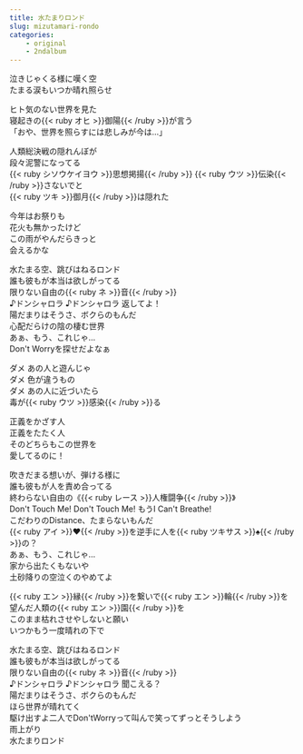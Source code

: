 ```yaml
---
title: 水たまりロンド
slug: mizutamari-rondo
categories:
    - original
    - 2ndalbum
---
```


泣きじゃくる様に嘆く空  
たまる涙もいつか晴れ照らせ  

ヒト気のない世界を見た  
寝起きの{{< ruby オヒ >}}御陽{{< /ruby >}}が言う  
「おや、世界を照らすには悲しみが今は…」  

人類総決戦の隠れんぼが  
段々泥警になってる  
{{< ruby シソウケイヨウ >}}思想掲揚{{< /ruby >}} {{< ruby ウツ >}}伝染{{< /ruby >}}さないでと  
{{< ruby ツキ >}}御月{{< /ruby >}}は隠れた  

今年はお祭りも  
花火も無かったけど  
この雨がやんだらきっと  
会えるかな  

水たまる空、跳びはねるロンド  
誰も彼もが本当は欲しがってる  
限りない自由の{{< ruby ネ >}}音{{< /ruby >}}  
♪ドンシャロラ ♪ドンシャロラ 返してよ！  
陽だまりはそうさ、ボクらのもんだ  
心配だらけの陰の棲む世界  
あぁ、もう、これじゃ…  
Don't Worryを探せだよなぁ  

ダメ あの人と遊んじゃ  
ダメ 色が違うもの  
ダメ あの人に近づいたら  
毒が{{< ruby ウツ >}}感染{{< /ruby >}}る  

正義をかざす人  
正義をたたく人  
そのどちらもこの世界を  
愛してるのに！  

吹きだまる想いが、弾ける様に  
誰も彼もが人を責め合ってる  
終わらない自由の《{{< ruby レース >}}人権闘争{{< /ruby >}}》  
Don't Touch Me! Don't Touch Me! もうI Can't Breathe!  
こだわりのDistance、たまらないもんだ  
{{< ruby アイ >}}♥{{< /ruby >}}を逆手に人を{{< ruby ツキサス >}}♠{{< /ruby >}}の？  
あぁ、もう、これじゃ…  
家から出たくもないや  
土砂降りの空泣くのやめてよ  

{{< ruby エン >}}縁{{< /ruby >}}を繋いで{{< ruby エン >}}輪{{< /ruby >}}を望んだ人類の{{< ruby エン >}}園{{< /ruby >}}を  
このまま枯れさせやしないと願い  
いつかもう一度晴れの下で  

水たまる空、跳びはねるロンド  
誰も彼もが本当は欲しがってる  
限りない自由の{{< ruby ネ >}}音{{< /ruby >}}  
♪ドンシャロラ ♪ドンシャロラ 聞こえる？  
陽だまりはそうさ、ボクらのもんだ  
ほら世界が晴れてく  
駆け出すよ二人でDon'tWorryって叫んで笑ってずっとそうしよう  
雨上がり  
水たまりロンド  